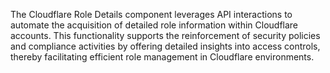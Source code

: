 The Cloudflare Role Details component leverages API interactions to automate the acquisition of detailed role information within Cloudflare accounts. This functionality supports the reinforcement of security policies and compliance activities by offering detailed insights into access controls, thereby facilitating efficient role management in Cloudflare environments.
